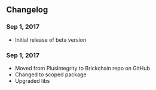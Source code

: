 ## Changelog

<a name="Sep 1, 2017"></a>
### Sep 1, 2017
* Initial release of beta version

<a name="Feb 2, 2018"></a>
### Sep 1, 2017
* Moved from PlusIntegrity to Brickchain repo on GitHub
* Changed to scoped package
* Upgraded libs
